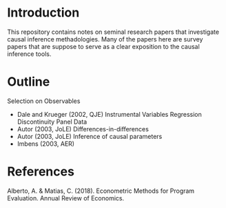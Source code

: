 # Introduction

This repository contains notes on seminal research papers that investigate causal inference methadologies. Many of the papers here are survey papers that are suppose to serve as a clear exposition to the causal inference tools.

# Outline

Selection on Observables
- Dale and Krueger (2002, QJE)
Instrumental Variables
Regression Discontinuity
Panel Data
- Autor (2003, JoLE)
Differences-in-differences
- Autor (2003, JoLE)
Inference of causal parameters
- Imbens (2003, AER)

# References
Alberto, A. & Matias, C. (2018). Econometric Methods for Program Evaluation. Annual Review of Economics.
